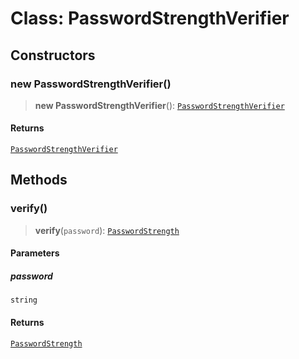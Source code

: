 # Class: PasswordStrengthVerifier

## Constructors

### new PasswordStrengthVerifier()

> **new PasswordStrengthVerifier**(): [`PasswordStrengthVerifier`](PasswordStrengthVerifier.md)

#### Returns

[`PasswordStrengthVerifier`](PasswordStrengthVerifier.md)

## Methods

### verify()

> **verify**(`password`): [`PasswordStrength`](../../types/type-aliases/PasswordStrength.md)

#### Parameters

##### password

`string`

#### Returns

[`PasswordStrength`](../../types/type-aliases/PasswordStrength.md)
